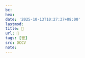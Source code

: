 ```yaml
---
bc:
hex:
date: '2025-10-13T10:27:37+08:00'
lastmod:
title: 􃵵
url: 􃵵
tags: [鬯]
src: DCCV
note:
---
```


